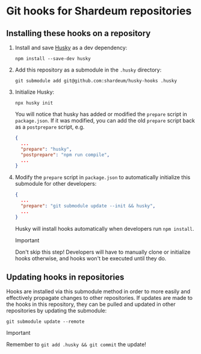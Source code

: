 # Git hooks for Shardeum repositories

## Installing these hooks on a repository

1. Install and save [Husky](https://typicode.github.io/husky) as a dev dependency:

   ```console
   npm install --save-dev husky
   ```

2. Add this repository as a submodule in the `.husky` directory:

   ```console
   git submodule add git@github.com:shardeum/husky-hooks .husky
   ```

3. Initialize Husky:

   ```console
   npx husky init
   ```

   You will notice that husky has added or modified the `prepare` script in
   `package.json`. If it was modified, you can add the old `prepare` script back
   as a `postprepare` script, e.g.

   ```json
   {
     ...
     "prepare": "husky",
     "postprepare": "npm run compile",
     ...
   }
   ```

4. Modify the `prepare` script in `package.json` to automatically initialize
   this submodule for other developers:

   ```json
   {
     ...
     "prepare": "git submodule update --init && husky",
     ...
   }
   ```

   Husky will install hooks automatically when developers run `npm install`.

   > [!IMPORTANT]
   > Don't skip this step! Developers will have to manually clone or initialize
   > hooks otherwise, and hooks won't be executed until they do.

## Updating hooks in repositories

Hooks are installed via this submodule method in order to more easily and
effectively propagate changes to other repositories. If updates are made to the
hooks in this repository, they can be pulled and updated in other repositories
by updating the submodule:

```console
git submodule update --remote
```

> [!IMPORTANT]
> Remember to `git add .husky && git commit` the update!
